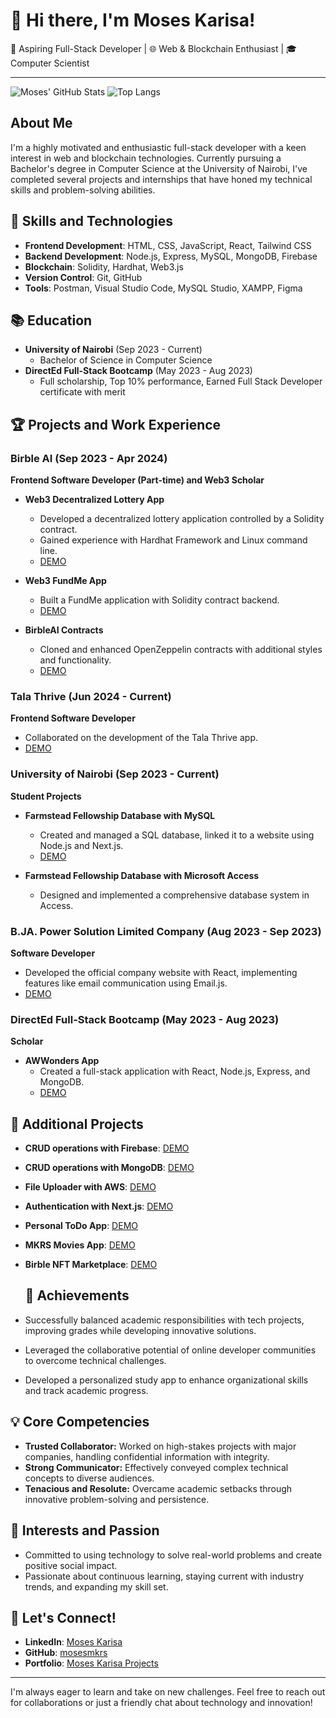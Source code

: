 <h1>👋 Hi there, I'm Moses Karisa!</h1>

🚀 Aspiring Full-Stack Developer | 🌐 Web & Blockchain Enthusiast | 🎓 Computer Scientist

---

![Moses' GitHub Stats](https://github-readme-stats.vercel.app/api?username=mosesmkrs&show_icons=true&theme=radical)
![Top Langs](https://github-readme-stats.vercel.app/api/top-langs/?username=mosesmkrs&layout=compact&theme=radical)

## About Me

I'm a highly motivated and enthusiastic full-stack developer with a keen interest in web and blockchain technologies. Currently pursuing a Bachelor's degree in Computer Science at the University of Nairobi, I've completed several projects and internships that have honed my technical skills and problem-solving abilities.

## 🌟 Skills and Technologies

- **Frontend Development**: HTML, CSS, JavaScript, React, Tailwind CSS
- **Backend Development**: Node.js, Express, MySQL, MongoDB, Firebase
- **Blockchain**: Solidity, Hardhat, Web3.js
- **Version Control**: Git, GitHub
- **Tools**: Postman, Visual Studio Code, MySQL Studio, XAMPP, Figma

## 📚 Education

- **University of Nairobi** (Sep 2023 - Current)
  - Bachelor of Science in Computer Science
- **DirectEd Full-Stack Bootcamp** (May 2023 - Aug 2023)
  - Full scholarship, Top 10% performance, Earned Full Stack Developer certificate with merit

## 🏆 Projects and Work Experience

### Birble AI (Sep 2023 - Apr 2024)
**Frontend Software Developer (Part-time) and Web3 Scholar**

- **Web3 Decentralized Lottery App**
  - Developed a decentralized lottery application controlled by a Solidity contract.
  - Gained experience with Hardhat Framework and Linux command line.
  - [DEMO](https://frontend-lottery-app.vercel.app/)

- **Web3 FundMe App**
  - Built a FundMe application with Solidity contract backend.
  - [DEMO](https://frontend-fund-me.vercel.app/)

- **BirbleAI Contracts**
  - Cloned and enhanced OpenZeppelin contracts with additional styles and functionality.
  - [DEMO](https://board-wine-kappa.vercel.app/wizard)

### Tala Thrive (Jun 2024 - Current)
**Frontend Software Developer**

- Collaborated on the development of the Tala Thrive app.
- [DEMO](https://tala-thrive.fly.dev/login)

### University of Nairobi (Sep 2023 - Current)
**Student Projects**

- **Farmstead Fellowship Database with MySQL**
  - Created and managed a SQL database, linked it to a website using Node.js and Next.js.
  - [DEMO](https://sql-project-frontend.vercel.app/)

- **Farmstead Fellowship Database with Microsoft Access**
  - Designed and implemented a comprehensive database system in Access.

### B.JA. Power Solution Limited Company (Aug 2023 - Sep 2023)
**Software Developer**

- Developed the official company website with React, implementing features like email communication using Email.js.
- [DEMO](https://www.bjapowerlimited.com/)

### DirectEd Full-Stack Bootcamp (May 2023 - Aug 2023)
**Scholar**

- **AWWonders App**
  - Created a full-stack application with React, Node.js, Express, and MongoDB.
  - [DEMO](https://aw-wonders-frontend.vercel.app/register)

## 🔧 Additional Projects

- **CRUD operations with Firebase**: [DEMO](https://firebase-crud-two.vercel.app/)
- **CRUD operations with MongoDB**: [DEMO](https://mongo-crud-chi.vercel.app/)
- **File Uploader with AWS**: [DEMO](https://aws-server-actions.vercel.app/)
- **Authentication with Next.js**: [DEMO](https://next-js-authentication-five.vercel.app/)
- **Personal ToDo App**: [DEMO](https://to-do-app-roan-nu.vercel.app/)
- **MKRS Movies App**: [DEMO](https://movie-app-chi-red.vercel.app/)
- **Birble NFT Marketplace**: [DEMO](https://newnft-blue.vercel.app/home)

  ## 🌟 Achievements
- Successfully balanced academic responsibilities with tech projects, improving grades while developing innovative solutions.
- Leveraged the collaborative potential of online developer communities to overcome technical challenges.
- Developed a personalized study app to enhance organizational skills and track academic progress.

## 💡 Core Competencies
- **Trusted Collaborator:** Worked on high-stakes projects with major companies, handling confidential information with integrity.
- **Strong Communicator:** Effectively conveyed complex technical concepts to diverse audiences.
- **Tenacious and Resolute:** Overcame academic setbacks through innovative problem-solving and persistence.

## 🌟 Interests and Passion
- Committed to using technology to solve real-world problems and create positive social impact.
- Passionate about continuous learning, staying current with industry trends, and expanding my skill set.


## 🤝 Let's Connect!

- **LinkedIn**: [Moses Karisa](https://www.linkedin.com/in/moses-karisa-11526127a/)
- **GitHub**: [mosesmkrs](https://github.com/mosesmkrs)
- **Portfolio**: [Moses Karisa Projects](https://portfolio-mosesmkrs-projects.vercel.app/)

---

I'm always eager to learn and take on new challenges. Feel free to reach out for collaborations or just a friendly chat about technology and innovation!
